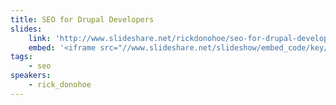 ```yaml
---
title: SEO for Drupal Developers
slides:
    link: 'http://www.slideshare.net/rickdonohoe/seo-for-drupal-developers'
    embed: '<iframe src="//www.slideshare.net/slideshow/embed_code/key/IMePCSX3KmkDxv" width="425" height="355" frameborder="0" marginwidth="0" marginheight="0" scrolling="no" style="border:1px solid #CCC; border-width:1px; margin-bottom:5px; max-width: 100%;" allowfullscreen></iframe>'
tags:
    - seo
speakers:
    - rick_donohoe
---
```

